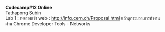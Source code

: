 <strong> Codecamp#12 Online </strong> <br/>
    Tathapong Subin <br/>
    Lab 1 : ทดสอบเข้า web : http://info.cern.ch/Proposal.html แล้วดูกระบวนการทำงานผ่าน Chrome Developer Tools - Networks
